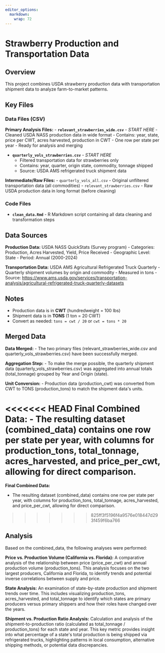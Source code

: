 ```yaml
---
editor_options: 
  markdown: 
    wrap: 72
---
```


# Strawberry Production and Transportation Data

## Overview

This project combines USDA strawberry production data with
transportation shipment data to analyze farm-to-market patterns.

## Key Files

### Data Files (CSV)

**Primary Analysis Files:** - **`relevant_strawberries_wide.csv`** -
*START HERE* - Cleaned USDA NASS production data in wide format -
Contains: year, state, price per CWT, acres harvested, production in
CWT - One row per state per year - Ready for analysis and merging

-   **`quarterly_vols_strawberries.csv`** - *START HERE*
    -   Filtered transportation data for strawberries only
    -   Contains: year, quarter, origin state, commodity, tonnage
        shipped
    -   Source: USDA AMS refrigerated truck shipment data

**Intermediate/Raw Files:** - `quarterly_vols_all.csv` - Original
unfiltered transportation data (all commodities) -
`relevant_strawberries.csv` - Raw USDA production data in long format
(before cleaning)

### Code Files

-   **`clean_data.Rmd`** - R Markdown script containing all data
    cleaning and transformation steps

## Data Sources

**Production Data:** USDA NASS QuickStats (Survey program) - Categories:
Production, Acres Harvested, Yield, Price Received - Geographic Level:
State - Period: Annual (2000-2024)

**Transportation Data:** USDA AMS Agricultural Refrigerated Truck
Quarterly - Quarterly shipment volumes by origin and commodity -
Measured in tons - Source:
<https://www.ams.usda.gov/services/transportation-analysis/agricultural-refrigerated-truck-quarterly-datasets>

## Notes

-   Production data is in **CWT** (hundredweight = 100 lbs)
-   Shipment data is in **TONS** (1 ton = 20 CWT)
-   Convert as needed: `tons = cwt / 20` or `cwt = tons * 20`

## Merged Data

**Data Merged:** - The two primary files (relevant_strawberries_wide.csv
and quarterly_vols_strawberries.csv) have been successfully merged.

**Aggregation Step:** - To make the merge possible, the quarterly
shipment data (quarterly_vols_strawberries.csv) was aggregated into
annual totals (total_tonnage) grouped by Year and Origin (state).

**Unit Conversion:** - Production data (production_cwt) was converted
from CWT to TONS (production_tons) to match the shipment data's units.

<<<<<<< HEAD
**Final Combined Data:** - The resulting dataset (combined_data)
contains one row per state per year, with columns for production_tons,
total_tonnage, acres_harvested, and price_per_cwt, allowing for direct
comparison.
=======
**Final Combined Data:** 
- The resulting dataset (combined_data) contains one row per state per year, with columns for production_tons, total_tonnage, acres_harvested, and price_per_cwt, allowing for direct comparison.
>>>>>>> 825ff3f5196f4a9576e018447d293f459f6ba766

## Analysis

Based on the combined_data, the following analyses were performed:

**Price vs. Production Volume (California vs. Florida):** A comparative
analysis of the relationship between price (price_per_cwt) and annual
production volume (production_tons). This analysis focuses on the two
largest producers, California and Florida, to identify trends and
potential inverse correlations between supply and price.

**State Analysis:** An examination of state-by-state production and
shipment trends over time. This includes visualizing production_tons,
acres_harvested, and total_tonnage to identify which states are primary
producers versus primary shippers and how their roles have changed over
the years.

**Shipment vs. Production Ratio Analysis:** Calculation and analysis of
the shipment-to-production ratio (calculated as total_tonnage /
production_tons) for each state and year. This key metric provides
insight into what percentage of a state's total production is being
shipped via refrigerated trucks, highlighting patterns in local
consumption, alternative shipping methods, or potential data
discrepancies.
